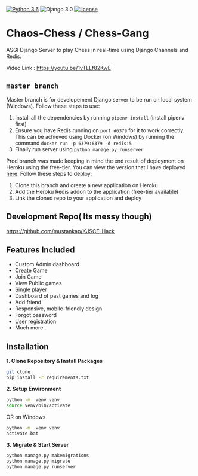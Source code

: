 [![Python 3.6](https://img.shields.io/badge/python-3.6-yellow.svg)](https://www.python.org/downloads/release/python-360/)
![Django 3.0](https://img.shields.io/badge/Django-3.0-green.svg)
[![license](https://img.shields.io/github/license/DAVFoundation/captain-n3m0.svg?style=flat-square)]()
# Chaos-Chess / Chess-Gang

ASGI Django Server to play Chess in real-time using Django Channels and Redis.

Video Link : https://youtu.be/1vTLLf82KwE


## `master branch`
Master branch is for developement Django server to be run on local system (Windows). Follow these steps to use:  
1. Install all the dependencies by running `pipenv install` (install pipenv first)  
2. Ensure you have Redis running on `port #6379` for it to work correctly. This can be achieved using Docker (on Windows) by running the command `docker run -p 6379:6379 -d redis:5`  
3. Finally run server using `python manage.py runserver`  

Prod branch was made keeping in mind the end result of deployment on Heroku using the free-tier. You can view the version that I have deployed [here](https://chess-gang.herokuapp.com/). Follow these steps to deploy:  
1. Clone this branch and create a new application on Heroku  
2. Add the Heroku Redis addon to the application (free-tier available)  
3. Link the cloned repo to your application and deploy

## Development Repo( Its messy though)
https://github.com/mustankap/KJSCE-Hack

## Features Included 
- Custom Admin dashboard
- Create Game
- Join Game
- View Public games 
- Single player 
- Dashboard of past games and log
- Add friend
- Responsive, mobile-friendly design
- Forgot password 
- User registration
- Much more...

## Installation

**1. Clone Repository & Install Packages**
```sh
git clone 
pip install -r requirements.txt
```
**2. Setup Environment**
```sh
python -m  venv venv
source venv/bin/activate
``````
OR on Windows
```sh
python -m  venv venv
activate.bat
``````

**3. Migrate & Start Server**
```sh
python manage.py makemigrations
python manage.py migrate
python manage.py runserver
```
